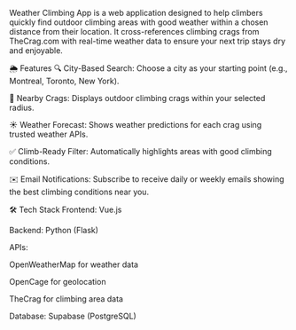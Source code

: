 Weather Climbing App is a web application designed to help climbers quickly find outdoor climbing areas with good weather within a chosen distance from their location. It cross-references climbing crags from TheCrag.com with real-time weather data to ensure your next trip stays dry and enjoyable.

🌦️ Features
🔍 City-Based Search: Choose a city as your starting point (e.g., Montreal, Toronto, New York).

📍 Nearby Crags: Displays outdoor climbing crags within your selected radius.

☀️ Weather Forecast: Shows weather predictions for each crag using trusted weather APIs.

✅ Climb-Ready Filter: Automatically highlights areas with good climbing conditions.

✉️ Email Notifications: Subscribe to receive daily or weekly emails showing the best climbing conditions near you.

🛠️ Tech Stack
Frontend: Vue.js

Backend: Python (Flask)

APIs:

OpenWeatherMap for weather data

OpenCage for geolocation

TheCrag for climbing area data

Database: Supabase (PostgreSQL)

